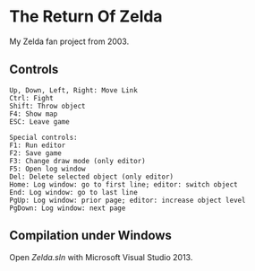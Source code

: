 # The Return Of Zelda
My Zelda fan project from 2003.

## Controls

```
Up, Down, Left, Right: Move Link
Ctrl: Fight
Shift: Throw object
F4: Show map
ESC: Leave game

Special controls:
F1: Run editor
F2: Save game
F3: Change draw mode (only editor)
F5: Open log window
Del: Delete selected object (only editor)
Home: Log window: go to first line; editor: switch object
End: Log window: go to last line
PgUp: Log window: prior page; editor: increase object level
PgDown: Log window: next page
```

## Compilation under Windows

Open *Zelda.sln* with Microsoft Visual Studio 2013.
